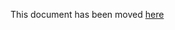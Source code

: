This document has been moved [here](https://lyft.github.com/cartography/dev/testing-with-docker.html)
